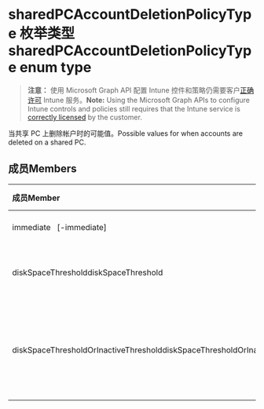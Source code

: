 # <a name="sharedpcaccountdeletionpolicytype-enum-type"></a><span data-ttu-id="94a65-101">sharedPCAccountDeletionPolicyType 枚举类型</span><span class="sxs-lookup"><span data-stu-id="94a65-101">sharedPCAccountDeletionPolicyType enum type</span></span>

> <span data-ttu-id="94a65-102">**注意：** 使用 Microsoft Graph API 配置 Intune 控件和策略仍需要客户[正确许可](https://go.microsoft.com/fwlink/?linkid=839381) Intune 服务。</span><span class="sxs-lookup"><span data-stu-id="94a65-102">**Note:** Using the Microsoft Graph APIs to configure Intune controls and policies still requires that the Intune service is [correctly licensed](https://go.microsoft.com/fwlink/?linkid=839381) by the customer.</span></span>

<span data-ttu-id="94a65-103">当共享 PC 上删除帐户时的可能值。</span><span class="sxs-lookup"><span data-stu-id="94a65-103">Possible values for when accounts are deleted on a shared PC.</span></span>
## <a name="members"></a><span data-ttu-id="94a65-104">成员</span><span class="sxs-lookup"><span data-stu-id="94a65-104">Members</span></span>
|<span data-ttu-id="94a65-105">成员</span><span class="sxs-lookup"><span data-stu-id="94a65-105">Member</span></span>|<span data-ttu-id="94a65-106">值</span><span class="sxs-lookup"><span data-stu-id="94a65-106">Value</span></span>|<span data-ttu-id="94a65-107">说明</span><span class="sxs-lookup"><span data-stu-id="94a65-107">Description</span></span>|
|:---|:---|:---|
|<span data-ttu-id="94a65-108">immediate</span><span class="sxs-lookup"><span data-stu-id="94a65-108">   [-immediate]</span></span>|<span data-ttu-id="94a65-109">0</span><span class="sxs-lookup"><span data-stu-id="94a65-109">{0}</span></span>|<span data-ttu-id="94a65-110">立即删除。</span><span class="sxs-lookup"><span data-stu-id="94a65-110">Delete immediately.</span></span>|
|<span data-ttu-id="94a65-111">diskSpaceThreshold</span><span class="sxs-lookup"><span data-stu-id="94a65-111">diskSpaceThreshold</span></span>|<span data-ttu-id="94a65-112">1</span><span class="sxs-lookup"><span data-stu-id="94a65-112">-1</span></span>|<span data-ttu-id="94a65-113">删除至磁盘空间阈值。</span><span class="sxs-lookup"><span data-stu-id="94a65-113">Delete at disk space threshold.</span></span>|
|<span data-ttu-id="94a65-114">diskSpaceThresholdOrInactiveThreshold</span><span class="sxs-lookup"><span data-stu-id="94a65-114">diskSpaceThresholdOrInactiveThreshold</span></span>|<span data-ttu-id="94a65-115">2</span><span class="sxs-lookup"><span data-stu-id="94a65-115">-2</span></span>|<span data-ttu-id="94a65-116">删除在磁盘空间阈值或非活动状态的阈值。</span><span class="sxs-lookup"><span data-stu-id="94a65-116">Delete at disk space threshold or inactive threshold.</span></span>|



